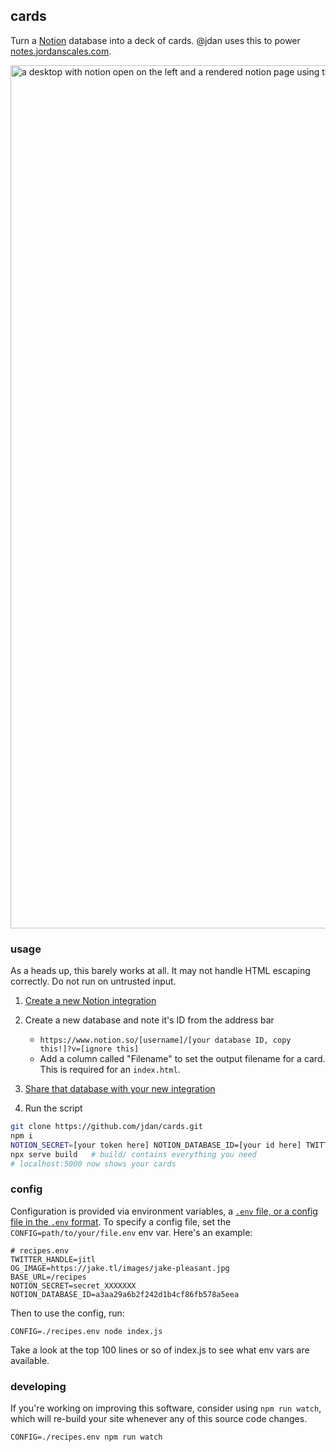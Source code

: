 ## cards

Turn a [Notion](https://notion.so) database into a deck of cards. @jdan uses this to power [notes.jordanscales.com](https://notes.jordanscales.com).

<img width="1381" alt="a desktop with notion open on the left and a rendered notion page using this library on the right" src="https://user-images.githubusercontent.com/287268/144431224-ac4673ba-e432-47d7-94c5-c82ecbadb986.png">

### usage

As a heads up, this barely works at all. It may not handle HTML escaping correctly. Do not run on untrusted input.

1. [Create a new Notion integration](https://developers.notion.com/docs/getting-started#step-1-create-an-integration)
1. Create a new database and note it's ID from the address bar

   - `https://www.notion.so/[username]/[your database ID, copy this!]?v=[ignore this]`
   - Add a column called "Filename" to set the output filename for a card. This is required for an `index.html`.

1. [Share that database with your new integration](https://developers.notion.com/docs/getting-started#step-2-share-a-database-with-your-integration)
1. Run the script

```sh
git clone https://github.com/jdan/cards.git
npm i
NOTION_SECRET=[your token here] NOTION_DATABASE_ID=[your id here] TWITTER_HANDLE=yourHandle  node index.js
npx serve build   # build/ contains everything you need
# localhost:5000 now shows your cards
```

### config

Configuration is provided via environment variables, a [`.env` file, or a config file in the `.env` format](https://github.com/motdotla/dotenv#what-rules-does-the-parsing-engine-follow). To specify a config file, set the `CONFIG=path/to/your/file.env` env var. Here's an example:

```shell
# recipes.env
TWITTER_HANDLE=jitl
OG_IMAGE=https://jake.tl/images/jake-pleasant.jpg
BASE_URL=/recipes
NOTION_SECRET=secret_XXXXXXX
NOTION_DATABASE_ID=a3aa29a6b2f242d1b4cf86fb578a5eea
```

Then to use the config, run:

```shell
CONFIG=./recipes.env node index.js
```

Take a look at the top 100 lines or so of index.js to see what env vars are available.

### developing

If you're working on improving this software, consider using `npm run watch`,
which will re-build your site whenever any of this source code changes.

```shell
CONFIG=./recipes.env npm run watch
```
